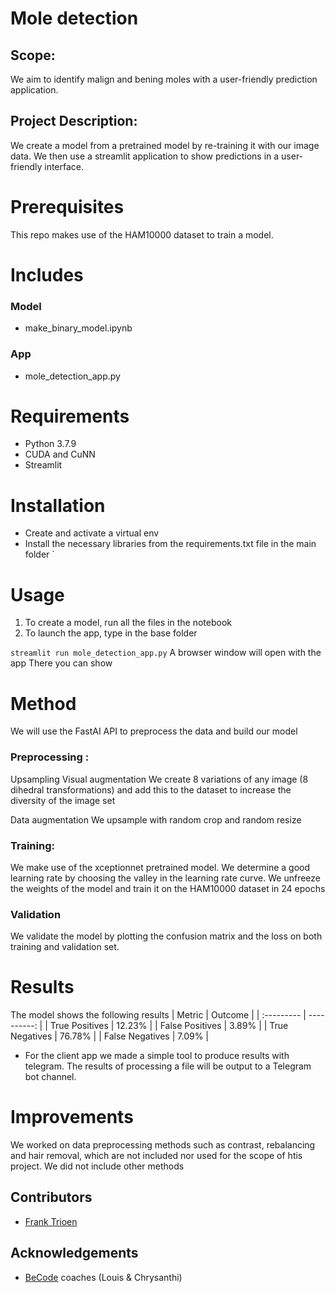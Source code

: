 # Mole detection 

## Scope:
We aim to identify malign and bening moles with a user-friendly prediction application.

## Project Description:
 
We create a model from a pretrained model by re-training it with our image data. We then use a streamlit application to show predictions in a user-friendly interface.

# Prerequisites

This repo makes use of the HAM10000 dataset to train a model.

# Includes
 
### Model 

 - make_binary_model.ipynb 
 
### App
 
 - mole_detection_app.py
 
# Requirements
  
  - Python 3.7.9
  - CUDA and CuNN 
  - Streamlit

# Installation

 - Create and activate a virtual env
 - Install the necessary libraries from the requirements.txt file in the main folder 
`
# Usage 

1) To create a model, run all the files in the notebook 
2) To launch the app, type in the base folder

`streamlit run mole_detection_app.py`
A browser window will open with the app
There you can show 

# Method

We will use the FastAI API to preprocess the data and build our model

### Preprocessing : 
Upsampling
Visual augmentation
  We create 8 variations of any image (8 dihedral transformations) and add this to the dataset to increase the diversity of the image set
  
Data augmentation
  We upsample with random crop and random resize 
  
### Training:
We make use of the xceptionnet pretrained model.
We determine a good learning rate by choosing the valley in the learning rate curve. 
We unfreeze the weights of the model and train it on the HAM10000 dataset in 24 epochs

### Validation
We validate the model by plotting the confusion matrix and the loss on both training and validation set.

# Results

The model shows the following results
| Metric | Outcome |
| :--------- | ----------: |
| True Positives | 12.23% |
| False Positives | 3.89% |
| True Negatives | 76.78% |
| False Negatives | 7.09% |

- For the client app we made a simple tool to produce results with telegram. The results of processing a file will be output to a Telegram bot channel.
 
# Improvements
 
We worked on data preprocessing methods such as contrast, rebalancing and hair removal, which are not included nor used for the scope of htis project.
We did not include other methods 

## Contributors 
- [Frank Trioen](https://github.com/Francode77) 

## Acknowledgements

 - [BeCode](https://becode.org/) coaches (Louis & Chrysanthi) 
